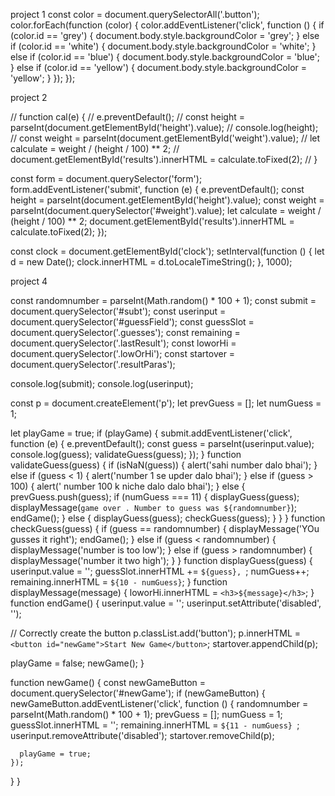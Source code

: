 project 1
const color = document.querySelectorAll('.button');
color.forEach(function (color) {
  color.addEventListener('click', function () {
    if (color.id == 'grey') {
      document.body.style.backgroundColor = 'grey';
    } else if (color.id == 'white') {
      document.body.style.backgroundColor = 'white';
    } else if (color.id == 'blue') {
      document.body.style.backgroundColor = 'blue';
    } else if (color.id == 'yellow') {
      document.body.style.backgroundColor = 'yellow';
    }
  });
});

project 2

// function cal(e) {
//   e.preventDefault();
//   const height = parseInt(document.getElementById('height').value);
//   console.log(height);
//   const weight = parseInt(document.getElementById('weight').value);
//   let calculate = weight / (height / 100) ** 2;
//   document.getElementById('results').innerHTML = calculate.toFixed(2);
// }

const form = document.querySelector('form');
form.addEventListener('submit', function (e) {
  e.preventDefault();
  const height = parseInt(document.getElementById('height').value);
  const weight = parseInt(document.querySelector('#weight').value);
  let calculate = weight / (height / 100) ** 2;
  document.getElementById('results').innerHTML = calculate.toFixed(2);
});

const clock = document.getElementById('clock');
setInterval(function () {
  let d = new Date();
  clock.innerHTML = d.toLocaleTimeString();
}, 1000);


project 4

const randomnumber = parseInt(Math.random() * 100 + 1);
const submit = document.querySelector('#subt');
const userinput = document.querySelector('#guessField');
const guessSlot = document.querySelector('.guesses');
const remaining = document.querySelector('.lastResult');
const loworHi = document.querySelector('.lowOrHi');
const startover = document.querySelector('.resultParas');

console.log(submit);
console.log(userinput);

const p = document.createElement('p');
let prevGuess = [];
let numGuess = 1;

let playGame = true;
if (playGame) {
  submit.addEventListener('click', function (e) {
    e.preventDefault();
    const guess = parseInt(userinput.value);
    console.log(guess);
    validateGuess(guess);
  });
}
function validateGuess(guess) {
  if (isNaN(guess)) {
    alert('sahi number dalo bhai');
  } else if (guess < 1) {
    alert('number 1 se upder dalo bhai');
  } else if (guess > 100) {
    alert(' number 100 k niche dalo dalo bhai');
  } else {
    prevGuess.push(guess);
    if (numGuess === 11) {
      displayGuess(guess);
      displayMessage(`game over . Number to guess was ${randomnumber}`);
      endGame();
    } else {
      displayGuess(guess);
      checkGuess(guess);
    }
  }
}
function checkGuess(guess) {
  if (guess == randomnumber) {
    displayMessage('YOu gusses it right');
    endGame();
  } else if (guess < randomnumber) {
    displayMessage('number is too low');
  } else if (guess > randomnumber) {
    displayMessage('number it two high');
  }
}
function displayGuess(guess) {
  userinput.value = '';
  guessSlot.innerHTML += `${guess}, `;
  numGuess++;
  remaining.innerHTML = `${10 - numGuess}`;
}
function displayMessage(message) {
  loworHi.innerHTML = `<h3>${message}</h3>`;
}
function endGame() {
  userinput.value = '';
  userinput.setAttribute('disabled', '');

  // Correctly create the button
  p.classList.add('button');
  p.innerHTML = `<button id="newGame">Start New Game</button>`;
  startover.appendChild(p);

  playGame = false;
  newGame();
}

function newGame() {
  const newGameButton = document.querySelector('#newGame');
  if (newGameButton) {
    newGameButton.addEventListener('click', function () {
      randomnumber = parseInt(Math.random() * 100 + 1);
      prevGuess = [];
      numGuess = 1;
      guessSlot.innerHTML = '';
      remaining.innerHTML = `${11 - numGuess} `;
      userinput.removeAttribute('disabled');
      startover.removeChild(p);

      playGame = true;
    });
  }
}

